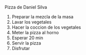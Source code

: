 

























Pizza de Daniel Silva
1. Preparar la mezcla de la masa
2. Lavar los vegetales
3. Hacer la coccion de los vegetales
4. Meter la pizza al horno
5. Esperar 20 min
6. Servir la pizza
7. Disfrutar

